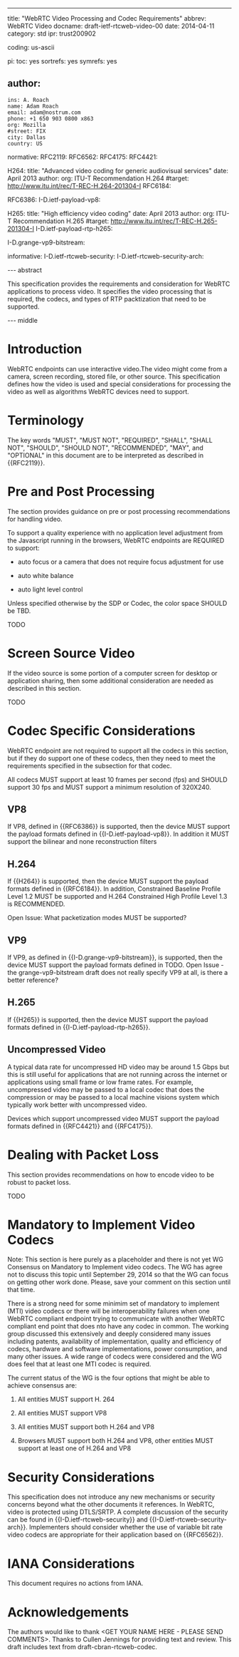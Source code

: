 ---
title: "WebRTC Video Processing and Codec Requirements"
abbrev: WebRTC Video
docname: draft-ietf-rtcweb-video-00
date: 2014-04-11
category: std
ipr: trust200902

coding: us-ascii

pi:
  toc: yes
  sortrefs: yes
  symrefs: yes

author:
 -
    ins: A. Roach
    name: Adam Roach
    email: adam@nostrum.com
    phone: +1 650 903 0800 x863
    org: Mozilla 
    #street: FIX
    city: Dallas
    country: US

normative:
  RFC2119:
  RFC6562:
  RFC4175:
  RFC4421:

  H264:
    title: "Advanced video coding for generic audiovisual services"
    date: April 2013 
    author: 
      org: ITU-T Recommendation H.264
    #target: http://www.itu.int/rec/T-REC-H.264-201304-I
  RFC6184:     

  RFC6386:
  I-D.ietf-payload-vp8:   
   
  H265:
    title: "High efficiency video coding"
    date: April 2013 
    author: 
      org: ITU-T Recommendation H.265
    #target: http://www.itu.int/rec/T-REC-H.265-201304-I
  I-D.ietf-payload-rtp-h265:

  I-D.grange-vp9-bitstream:


informative:
  I-D.ietf-rtcweb-security:
  I-D.ietf-rtcweb-security-arch:


--- abstract

This specification provides the requirements and consideration for WebRTC
applications to process video. It specifies the video processing that is
required, the codecs, and types of RTP packtization that need to be supported.

--- middle



Introduction
============

WebRTC endpoints can use interactive video.The video might come from a camera,
screen recording, stored file, or other source. This specification defines how
the video is used and special considerations for processing the video as well as
algorithms WebRTC devices need to support.



Terminology
===========

The key words "MUST", "MUST NOT", "REQUIRED", "SHALL", "SHALL NOT", "SHOULD",
"SHOULD NOT", "RECOMMENDED", "MAY", and "OPTIONAL" in this document are to be
interpreted as described in {{RFC2119}}.



Pre and Post Processing 
=======================

The section provides guidance on pre or post processing recommendations for
handling video.

To support a quality experience with no application level adjustment from the
 Javascript running in the browsers, WebRTC endpoints are REQUIRED to support:

* auto focus or a camera that does not require focus adjustment for use

* auto white balance 

* auto light level control 
 
Unless specified otherwise by the SDP or Codec, the color space SHOULD be TBD.

TODO


Screen Source Video
===================

If the video source is some portion of a computer screen for desktop or
application sharing, then some additional consideration are needed as described
in this section.

TODO


Codec Specific Considerations
=============================

WebRTC endpoint are not required to support all the codecs in this section, but
if they do support one of these codecs, then they need to meet the requirements
specified in the subsection for that codec.

All codecs MUST support at least 10 frames per second (fps) and SHOULD support
30 fps and MUST support a minimum resolution of 320X240.



VP8 
-------------------------

If VP8, defined in {{RFC6386}} is supported, then the device MUST support the
payload formats defined in {{I-D.ietf-payload-vp8}}. In addition it MUST support
the bilinear and none reconstruction filters


H.264 
-------------------------

If {{H264}} is supported, then the device MUST support the payload formats
defined in {{RFC6184}}. In addition, Constrained Baseline Profile Level 1.2 MUST
be supported and H.264 Constrained High Profile Level 1.3 is RECOMMENDED.

Open Issue: What packetization modes MUST be supported?


VP9
-------------------------

If VP9, as defined in {{I-D.grange-vp9-bitstream}}, is supported, then the
device MUST support the payload formats defined in TODO. Open Issue - the
grange-vp9-bitstream draft does not really specify VP9 at all, is there a better
reference?



H.265 
-------------------------

If {{H265}} is supported, then the device MUST support the payload formats
defined in {{I-D.ietf-payload-rtp-h265}}. 



Uncompressed Video 
-------------------------

A typical data rate for uncompressed HD video may be around 1.5 Gbps but this is
still useful for applications that are not running across the internet or
applications using small frame or low frame rates. For example, uncompressed
video may be passed to a local codec that does the compression or may be passed
to a local machine visions system which typically work better with uncompressed
video.

Devices which support uncompressed video MUST support the payload formats
defined in {{RFC4421}} and {{RFC4175}}. 



Dealing with Packet Loss 
========================

This section provides recommendations on how to encode video to be robust to
packet loss.

TODO



Mandatory to Implement Video Codecs
===================================

Note: This section is here purely as a placeholder and there is not yet WG
Consensus on Mandatory to Implement video codecs. The WG has agree not to
discuss this topic until September 29, 2014 so that the WG can focus on getting
other work done. Please, save your comment on this section until that time.

There is a strong need for some minimim set of mandatory to implement (MTI)
video codecs or there will be interoperability failures when one WebRTC
compliant endpoint trying to communicate with another WebRTC compliant end point
that does nto have any codec in common. The working group discussed this
extensively and deeply considered many issues including patents, availability of
implementation, quality and efficiency of codecs, hardware and software
implementations, power consumption, and many other issues. A wide range of
codecs were considered and the WG does feel that at least one MTI codec is
required.

The current status of the WG is the four options that might
be able to achieve consensus are:

1. All entities MUST support H. 264

2. All entities MUST support VP8

3. All entities MUST support both H.264 and VP8

4. Browsers MUST support both H.264 and VP8, other entities MUST support at
least one of H.264 and VP8



Security Considerations
=======================

This specification does not introduce any new mechanisms or security concerns
beyond what the other documents it references. In WebRTC, video is protected
using DTLS/SRTP. A complete discussion of the security can be found in
{{I-D.ietf-rtcweb-security}} and {{I-D.ietf-rtcweb-security-arch}}. Implementers
should consider whether the use of variable bit rate video codecs are
appropriate for their application based on {{RFC6562}}.



IANA Considerations
===================

This document requires no actions from IANA.



Acknowledgements
================

The authors would like to thank <GET YOUR NAME HERE - PLEASE SEND
COMMENTS>. Thanks to Cullen Jennings for providing text and review. This draft
includes text from draft-cbran-rtcweb-codec.

